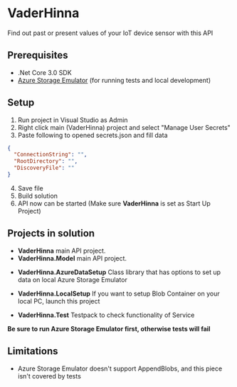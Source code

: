 # VaderHinna

Find out past or present values of your IoT device sensor with this API

## Prerequisites

- .Net Core 3.0 SDK
- [Azure Storage Emulator](https://docs.microsoft.com/en-us/azure/storage/common/storage-use-emulator) (for running tests and local development)

## Setup

1. Run project in Visual Studio as Admin
2. Right click main (VaderHinna) project and select "Manage User Secrets"
3. Paste following to opened secrets.json and fill data

```JSON
{
  "ConnectionString": "",
  "RootDirectory": "",
  "DiscoveryFile": ""
}
```

4. Save file
5. Build solution
6. API now can be started (Make sure **VaderHinna** is set as Start Up Project)

## Projects in solution

- **VaderHinna** main API project.
- **VaderHinna.Model** main API project.

* **VaderHinna.AzureDataSetup**
  Class library that has options to set up data on local Azure Storage Emulator

* **VaderHinna.LocalSetup**
  If you want to setup Blob Container on your local PC, launch this project
* **VaderHinna.Test** Testpack to check functionality of Service

**Be sure to run Azure Storage Emulator first, otherwise tests will fail**

## Limitations

- Azure Storage Emulator doesn't support AppendBlobs, and this piece isn't covered by tests
